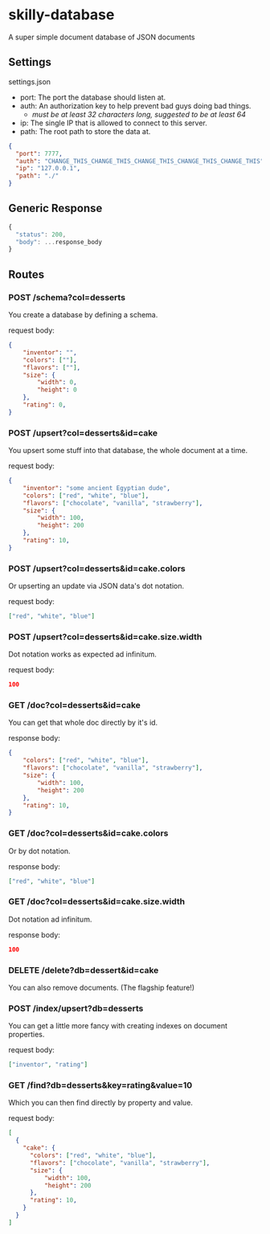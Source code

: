 # skilly-database

A super simple document database of JSON documents

## Settings

settings.json

- port: The port the database should listen at.
- auth: An authorization key to help prevent bad guys doing bad things.
  - *must be at least 32 characters long, suggested to be at least 64*
- ip: The single IP that is allowed to connect to this server.
- path: The root path to store the data at.

``` json
{
  "port": 7777,
  "auth": "CHANGE_THIS_CHANGE_THIS_CHANGE_THIS_CHANGE_THIS_CHANGE_THIS",
  "ip": "127.0.0.1",
  "path": "./"
}
```

## Generic Response

```js
{
  "status": 200,
  "body": ...response_body
}
```

## Routes

### POST /schema?col=desserts

You create a database by defining a schema.

request body:

``` json
{
    "inventor": "",
    "colors": [""],
    "flavors": [""],
    "size": {
        "width": 0,
        "height": 0
    },
    "rating": 0,
}
```

### POST /upsert?col=desserts&id=cake

You upsert some stuff into that database, the whole document at a time.

request body:

``` json
{
    "inventor": "some ancient Egyptian dude",
    "colors": ["red", "white", "blue"],
    "flavors": ["chocolate", "vanilla", "strawberry"],
    "size": {
        "width": 100,
        "height": 200
    },
    "rating": 10,
}
```

### POST /upsert?col=desserts&id=cake.colors

Or upserting an update via JSON data's dot notation.

request body:

``` json
["red", "white", "blue"]
```

### POST /upsert?col=desserts&id=cake.size.width

Dot notation works as expected ad infinitum.

request body:

``` json
100
```

### GET /doc?col=desserts&id=cake

You can get that whole doc directly by it's id.

response body:

``` json
{
    "colors": ["red", "white", "blue"],
    "flavors": ["chocolate", "vanilla", "strawberry"],
    "size": {
        "width": 100,
        "height": 200
    },
    "rating": 10,
}
```

### GET /doc?col=desserts&id=cake.colors

Or by dot notation.

response body:

``` json
["red", "white", "blue"]
```

### GET /doc?col=desserts&id=cake.size.width

Dot notation ad infinitum.

response body:

``` json
100
```

### DELETE /delete?db=dessert&id=cake

You can also remove documents. (The flagship feature!)

### POST /index/upsert?db=desserts

You can get a little more fancy with creating indexes on document properties.

request body:

``` json
["inventor", "rating"]
```

### GET /find?db=desserts&key=rating&value=10

Which you can then find directly by property and value.

request body:

``` json
[
  {
    "cake": {
      "colors": ["red", "white", "blue"],
      "flavors": ["chocolate", "vanilla", "strawberry"],
      "size": {
          "width": 100,
          "height": 200
      },
      "rating": 10,
    }
  }
]
```
